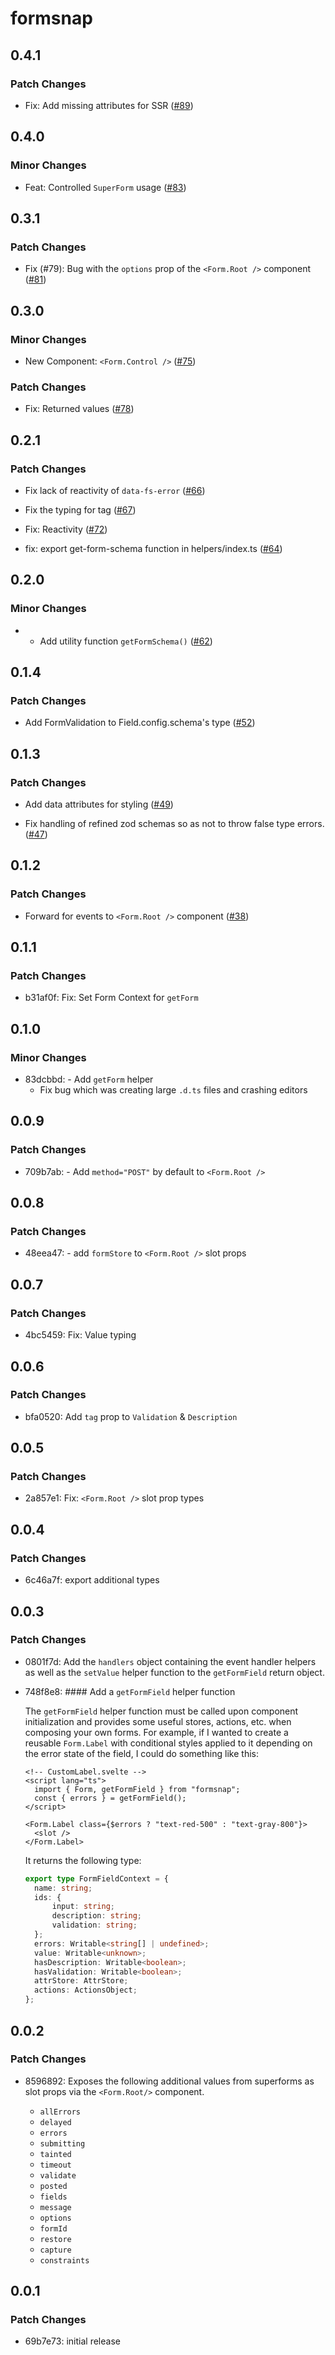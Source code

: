 # formsnap

## 0.4.1

### Patch Changes

- Fix: Add missing attributes for SSR ([#89](https://github.com/huntabyte/formsnap/pull/89))

## 0.4.0

### Minor Changes

- Feat: Controlled `SuperForm` usage ([#83](https://github.com/huntabyte/formsnap/pull/83))

## 0.3.1

### Patch Changes

- Fix (#79): Bug with the `options` prop of the `<Form.Root />` component ([#81](https://github.com/huntabyte/formsnap/pull/81))

## 0.3.0

### Minor Changes

- New Component: `<Form.Control />` ([#75](https://github.com/huntabyte/formsnap/pull/75))

### Patch Changes

- Fix: Returned values ([#78](https://github.com/huntabyte/formsnap/pull/78))

## 0.2.1

### Patch Changes

- Fix lack of reactivity of `data-fs-error` ([#66](https://github.com/huntabyte/formsnap/pull/66))

- Fix the typing for tag ([#67](https://github.com/huntabyte/formsnap/pull/67))

- Fix: Reactivity ([#72](https://github.com/huntabyte/formsnap/pull/72))

- fix: export get-form-schema function in helpers/index.ts ([#64](https://github.com/huntabyte/formsnap/pull/64))

## 0.2.0

### Minor Changes

- - Add utility function `getFormSchema()` ([#62](https://github.com/huntabyte/formsnap/pull/62))

## 0.1.4

### Patch Changes

- Add FormValidation to Field.config.schema's type ([#52](https://github.com/huntabyte/formsnap/pull/52))

## 0.1.3

### Patch Changes

- Add data attributes for styling ([#49](https://github.com/huntabyte/formsnap/pull/49))

- Fix handling of refined zod schemas so as not to throw false type errors. ([#47](https://github.com/huntabyte/formsnap/pull/47))

## 0.1.2

### Patch Changes

- Forward for events to `<Form.Root />` component ([#38](https://github.com/huntabyte/formsnap/pull/38))

## 0.1.1

### Patch Changes

- b31af0f: Fix: Set Form Context for `getForm`

## 0.1.0

### Minor Changes

- 83dcbbd: - Add `getForm` helper
  - Fix bug which was creating large `.d.ts` files and crashing editors

## 0.0.9

### Patch Changes

- 709b7ab: - Add `method="POST"` by default to `<Form.Root />`

## 0.0.8

### Patch Changes

- 48eea47: - add `formStore` to `<Form.Root />` slot props

## 0.0.7

### Patch Changes

- 4bc5459: Fix: Value typing

## 0.0.6

### Patch Changes

- bfa0520: Add `tag` prop to `Validation` & `Description`

## 0.0.5

### Patch Changes

- 2a857e1: Fix: `<Form.Root />` slot prop types

## 0.0.4

### Patch Changes

- 6c46a7f: export additional types

## 0.0.3

### Patch Changes

- 0801f7d: Add the `handlers` object containing the event handler helpers as well as the `setValue` helper function to the `getFormField` return object.
- 748f8e8: #### Add a `getFormField` helper function

  The `getFormField` helper function must be called upon component initialization and provides some useful stores, actions, etc. when composing your own forms.
  For example, if I wanted to create a reusable `Form.Label` with conditional styles applied to it depending on the error state of the field, I could do something like this:

  ```svelte
  <!-- CustomLabel.svelte -->
  <script lang="ts">
  	import { Form, getFormField } from "formsnap";
  	const { errors } = getFormField();
  </script>

  <Form.Label class={$errors ? "text-red-500" : "text-gray-800"}>
  	<slot />
  </Form.Label>
  ```

  It returns the following type:

  ```ts
  export type FormFieldContext = {
  	name: string;
  	ids: {
  		input: string;
  		description: string;
  		validation: string;
  	};
  	errors: Writable<string[] | undefined>;
  	value: Writable<unknown>;
  	hasDescription: Writable<boolean>;
  	hasValidation: Writable<boolean>;
  	attrStore: AttrStore;
  	actions: ActionsObject;
  };
  ```

## 0.0.2

### Patch Changes

- 8596892: Exposes the following additional values from superforms as slot props via the `<Form.Root/>` component.

  - `allErrors`
  - `delayed`
  - `errors`
  - `submitting`
  - `tainted`
  - `timeout`
  - `validate`
  - `posted`
  - `fields`
  - `message`
  - `options`
  - `formId`
  - `restore`
  - `capture`
  - `constraints`

## 0.0.1

### Patch Changes

- 69b7e73: initial release
